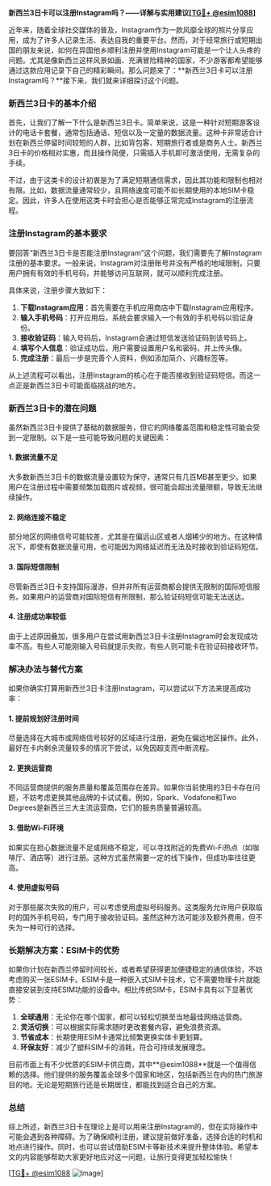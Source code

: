 **新西兰3日卡可以注册Instagram吗？——详解与实用建议[[TG💪+ @esim1088](https://t.me/s/esim1088)]**

近年来，随着全球社交媒体的普及，Instagram作为一款风靡全球的照片分享应用，成为了许多人记录生活、表达自我的重要平台。然而，对于经常旅行或短期出国的朋友来说，如何在异国他乡顺利注册并使用Instagram可能是一个让人头疼的问题。尤其是像新西兰这样风景如画、充满冒险精神的国家，不少游客都希望能够通过这款应用记录下自己的精彩瞬间。那么问题来了：**新西兰3日卡可以注册Instagram吗？**接下来，我们就来详细探讨这个问题。

### **新西兰3日卡的基本介绍**

首先，让我们了解一下什么是新西兰3日卡。简单来说，这是一种针对短期游客设计的电话卡套餐，通常包括通话、短信以及一定量的数据流量。这种卡非常适合计划在新西兰停留时间较短的人群，比如背包客、短期旅行者或是商务人士。新西兰3日卡的价格相对实惠，而且操作简便，只需插入手机即可激活使用，无需复杂的手续。

不过，由于这类卡的设计初衷是为了满足短期通信需求，因此其功能和限制也相对有限。比如，数据流量通常较少，且网络速度可能不如长期使用的本地SIM卡稳定。因此，许多人在使用这类卡时会担心是否能够正常完成Instagram的注册流程。

### **注册Instagram的基本要求**

要回答“新西兰3日卡是否能注册Instagram”这个问题，我们需要先了解Instagram注册的基本要求。一般来说，Instagram对注册账号并没有严格的地域限制，只要用户拥有有效的手机号码，并能够访问互联网，就可以顺利完成注册。

具体来说，注册步骤大致如下：

1. **下载Instagram应用**：首先需要在手机应用商店中下载Instagram应用程序。
2. **输入手机号码**：打开应用后，系统会要求输入一个有效的手机号码以验证身份。
3. **接收验证码**：输入号码后，Instagram会通过短信发送验证码到该号码上。
4. **填写个人信息**：验证成功后，用户需要设置用户名和密码，并上传头像。
5. **完成注册**：最后一步是完善个人资料，例如添加简介、兴趣标签等。

从上述流程可以看出，注册Instagram的核心在于能否接收到验证码短信。而这一点正是新西兰3日卡可能面临挑战的地方。

### **新西兰3日卡的潜在问题**

虽然新西兰3日卡提供了基础的数据服务，但它的网络覆盖范围和稳定性可能会受到一定限制。以下是一些可能导致问题的关键因素：

#### **1. 数据流量不足**
大多数新西兰3日卡的数据流量设置较为保守，通常只有几百MB甚至更少。如果用户在注册过程中需要频繁加载图片或视频，很可能会超出流量限额，导致无法继续操作。

#### **2. 网络连接不稳定**
部分地区的网络信号可能较差，尤其是在偏远山区或者人烟稀少的地方。在这种情况下，即使有数据流量可用，也可能因为网络延迟而无法及时接收到验证码短信。

#### **3. 国际短信限制**
尽管新西兰3日卡支持国际漫游，但并非所有运营商都会提供无限制的国际短信服务。如果用户的运营商对国际短信有所限制，那么验证码短信可能无法送达。

#### **4. 注册成功率较低**
由于上述原因叠加，很多用户在尝试用新西兰3日卡注册Instagram时会发现成功率不高。有些人可能刚输入号码就提示失败，有些人则可能卡在验证码接收环节。

### **解决办法与替代方案**

如果你确实打算用新西兰3日卡注册Instagram，可以尝试以下方法来提高成功率：

#### **1. 提前规划好注册时间**
尽量选择在大城市或网络信号较好的区域进行注册，避免在偏远地区操作。此外，最好在卡内剩余流量较多的情况下尝试，以免因超支而中断流程。

#### **2. 更换运营商**
不同运营商提供的服务质量和覆盖范围存在差异。如果你当前使用的3日卡存在问题，不妨考虑更换其他品牌的卡试试看。例如，Spark、Vodafone和Two Degrees是新西兰三大主流运营商，它们的服务质量普遍较高。

#### **3. 借助Wi-Fi环境**
如果实在担心数据流量不足或网络不稳定，可以寻找附近的免费Wi-Fi热点（如咖啡厅、酒店等）进行注册。这种方式虽然需要一定的线下操作，但成功率往往更高。

#### **4. 使用虚拟号码**
对于那些屡次失败的用户，可以考虑使用虚拟号码服务。这类服务允许用户获取临时的国外手机号码，专门用于接收验证码。虽然这种方法可能涉及额外费用，但不失为一种可行的选择。

### **长期解决方案：ESIM卡的优势**

如果你计划在新西兰停留时间较长，或者希望获得更加便捷稳定的通信体验，不妨考虑购买一张ESIM卡。ESIM卡是一种嵌入式SIM卡技术，它不需要物理卡片就能直接安装到支持ESIM功能的设备中。相比传统SIM卡，ESIM卡具有以下显著优势：

1. **全球通用**：无论你在哪个国家，都可以轻松切换至当地最佳网络运营商。
2. **灵活切换**：可以根据实际需求随时更改套餐内容，避免浪费资源。
3. **节省成本**：长期使用ESIM卡通常比频繁更换实体卡更划算。
4. **环保友好**：减少了塑料SIM卡的消耗，符合可持续发展理念。

目前市面上有不少优质的ESIM卡供应商，其中**@esim1088**就是一个值得信赖的选择。他们提供的服务覆盖全球多个国家和地区，包括新西兰在内的热门旅游目的地。无论是短期旅行还是长期居住，都能找到适合自己的方案。

### **总结**

综上所述，新西兰3日卡在理论上是可以用来注册Instagram的，但在实际操作中可能会遇到各种障碍。为了确保顺利注册，建议提前做好准备，选择合适的时机和地点进行操作。同时，也可以尝试借助ESIM卡等新技术来提升整体体验。希望本文的内容能够帮助大家更好地应对这一问题，让旅行变得更加轻松愉快！

[[TG💪+ @esim1088](https://t.me/s/esim1088) ![Image](https://i.postimg.cc/4NQfJmqS/Snipaste-2025-05-13-00-14-12.png)]